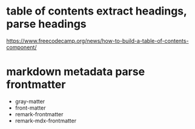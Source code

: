 # table of contents extract headings, parse headings

https://www.freecodecamp.org/news/how-to-build-a-table-of-contents-component/

# markdown metadata parse frontmatter

- gray-matter
- front-matter
- remark-frontmatter
- remark-mdx-frontmatter
